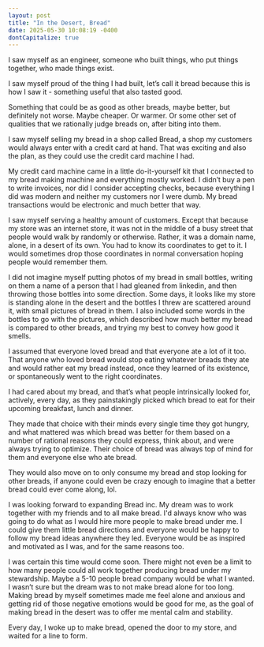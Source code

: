 ```yaml
---
layout: post
title: "In the Desert, Bread"
date: 2025-05-30 10:08:19 -0400
dontCapitalize: true
---
```


I saw myself as an engineer, someone who built things, who put things together, who made things exist.

I saw myself proud of the thing I had built, let’s call it bread because this is how I saw it - something useful that also tasted good.

Something that could be as good as other breads, maybe better, but definitely not worse. Maybe cheaper. Or warmer. Or some other set of qualities that we rationally judge breads on, after biting into them.

I saw myself selling my bread in a shop called Bread, a shop my customers would always enter with a credit card at hand. That was exciting and also the plan, as they could use the credit card machine I had.

My credit card machine came in a little do-it-yourself kit that I connected to my bread making machine and everything mostly worked. I didn’t buy a pen to write invoices, nor did I consider accepting checks, because everything I did was modern and neither my customers nor I were dumb. My bread transactions would be electronic and much better that way.

I saw myself serving a healthy amount of customers. Except that because my store was an internet store, it was not in the middle of a busy street that people would walk by randomly or otherwise. Rather, it was a domain name, alone, in a desert of its own. You had to know its coordinates to get to it. I would sometimes drop those coordinates in normal conversation hoping people would remember them.

I did not imagine myself putting photos of my bread in small bottles, writing on them a name of a person that I had gleaned from linkedin, and then throwing those bottles into some direction. Some days, it looks like my store is standing alone in the desert and the bottles I threw are scattered around it, with small pictures of bread in them. I also included some words in the bottles to go with the pictures, which described how much better my bread is compared to other breads, and trying my best to convey how good it smells.

I assumed that everyone loved bread and that everyone ate a lot of it too. That anyone who loved bread would stop eating whatever breads they ate and would rather eat my bread instead, once they learned of its existence, or spontaneously went to the right coordinates.

I had cared about my bread, and that’s what people intrinsically looked for, actively, every day, as they painstakingly picked which bread to eat for their upcoming breakfast, lunch and dinner.

They made that choice with their minds every single time they got hungry, and what mattered was which bread was better for them based on a number of rational reasons they could express, think about, and were always trying to optimize. Their choice of bread was always top of mind for them and everyone else who ate bread.

They would also move on to only consume my bread and stop looking for other breads, if anyone could even be crazy enough to imagine that a better bread could ever come along, lol.

I was looking forward to expanding Bread inc. My dream was to work together with my friends and to all make bread. I'd always know who was going to do what as I would hire more people to make bread under me. I could give them little bread directions and everyone would be happy to follow my bread ideas anywhere they led. Everyone would be as inspired and motivated as I was, and for the same reasons too.

I was certain this time would come soon. There might not even be a limit to how many people could all work together producing bread under my stewardship. Maybe a 5-10 people bread company would be what I wanted. I wasn’t sure but the dream was to not make bread alone for too long. Making bread by myself sometimes made me feel alone and anxious and getting rid of those negative emotions would be good for me, as the goal of making bread in the desert was to offer me mental calm and stability.

Every day, I woke up to make bread, opened the door to my store, and waited for a line to form.
